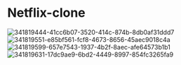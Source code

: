 # Netflix-clone
![341819444-41cc6b07-3520-414c-874b-8db0af31ddd7](https://github.com/WaliyaSiddiqui/Netflix-clone/assets/161924663/8c21b572-c69a-4886-936a-24ff37ec4067)
![341819551-e85bf561-fcf8-4673-8656-45aec9018c4a](https://github.com/WaliyaSiddiqui/Netflix-clone/assets/161924663/d8ac7ea3-18ba-4c10-ad6b-dfcb5a900f0b)
![341819599-657e7543-1937-4b2f-8aec-afe64573b1b1](https://github.com/WaliyaSiddiqui/Netflix-clone/assets/161924663/083ad9f0-fbf7-4be6-b2dd-2a8123371f42)
![341819631-17dc9ae9-6bd2-4449-8997-854fc3265fa9](https://github.com/WaliyaSiddiqui/Netflix-clone/assets/161924663/56c67516-9ffb-4562-9b2a-30e16259c6af)

